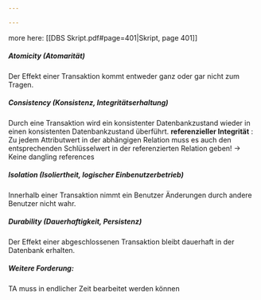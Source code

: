 ```yaml
---

---
```

more here: [[DBS Skript.pdf#page=401|Skript, page 401]]
##### **Atomicity** (Atomarität) 
Der Effekt einer Transaktion kommt entweder ganz oder gar nicht zum Tragen.

##### **Consistency** (Konsistenz, Integritätserhaltung) 
Durch eine Transaktion wird ein konsistenter Datenbankzustand wieder in einen konsistenten Datenbankzustand überführt. 
	**referenzieller Integrität** : Zu jedem Attributwert in der abhängigen Relation muss es auch den entsprechenden Schlüsselwert in der referenzierten Relation geben! 
	-> Keine dangling references

##### **Isolation** (Isoliertheit, logischer Einbenutzerbetrieb) 
Innerhalb einer Transaktion nimmt ein Benutzer Änderungen durch andere Benutzer nicht wahr. 

##### **Durability** (Dauerhaftigkeit, Persistenz) 
Der Effekt einer abgeschlossenen Transaktion bleibt dauerhaft in der Datenbank erhalten. 

##### Weitere Forderung: 
TA muss in endlicher Zeit bearbeitet werden können